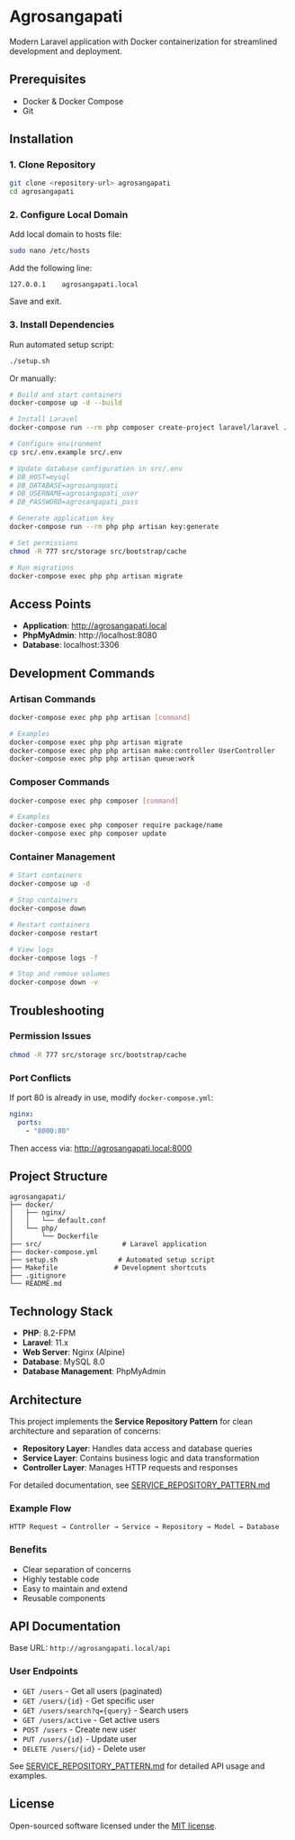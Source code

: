 # Agrosangapati

Modern Laravel application with Docker containerization for streamlined development and deployment.

## Prerequisites

- Docker & Docker Compose
- Git

## Installation

### 1. Clone Repository

```bash
git clone <repository-url> agrosangapati
cd agrosangapati
```

### 2. Configure Local Domain

Add local domain to hosts file:

```bash
sudo nano /etc/hosts
```

Add the following line:

```
127.0.0.1    agrosangapati.local
```

Save and exit.

### 3. Install Dependencies

Run automated setup script:

```bash
./setup.sh
```

Or manually:

```bash
# Build and start containers
docker-compose up -d --build

# Install Laravel
docker-compose run --rm php composer create-project laravel/laravel .

# Configure environment
cp src/.env.example src/.env

# Update database configuration in src/.env
# DB_HOST=mysql
# DB_DATABASE=agrosangapati
# DB_USERNAME=agrosangapati_user
# DB_PASSWORD=agrosangapati_pass

# Generate application key
docker-compose run --rm php php artisan key:generate

# Set permissions
chmod -R 777 src/storage src/bootstrap/cache

# Run migrations
docker-compose exec php php artisan migrate
```

## Access Points

- **Application**: http://agrosangapati.local
- **PhpMyAdmin**: http://localhost:8080
- **Database**: localhost:3306

## Development Commands

### Artisan Commands

```bash
docker-compose exec php php artisan [command]

# Examples
docker-compose exec php php artisan migrate
docker-compose exec php php artisan make:controller UserController
docker-compose exec php php artisan queue:work
```

### Composer Commands

```bash
docker-compose exec php composer [command]

# Examples
docker-compose exec php composer require package/name
docker-compose exec php composer update
```

### Container Management

```bash
# Start containers
docker-compose up -d

# Stop containers
docker-compose down

# Restart containers
docker-compose restart

# View logs
docker-compose logs -f

# Stop and remove volumes
docker-compose down -v
```

## Troubleshooting

### Permission Issues

```bash
chmod -R 777 src/storage src/bootstrap/cache
```

### Port Conflicts

If port 80 is already in use, modify `docker-compose.yml`:

```yaml
nginx:
  ports:
    - "8000:80"
```

Then access via: http://agrosangapati.local:8000

## Project Structure

```
agrosangapati/
├── docker/
│   ├── nginx/
│   │   └── default.conf
│   └── php/
│       └── Dockerfile
├── src/                    # Laravel application
├── docker-compose.yml
├── setup.sh               # Automated setup script
├── Makefile              # Development shortcuts
├── .gitignore
└── README.md
```

## Technology Stack

- **PHP**: 8.2-FPM
- **Laravel**: 11.x
- **Web Server**: Nginx (Alpine)
- **Database**: MySQL 8.0
- **Database Management**: PhpMyAdmin

## Architecture

This project implements the **Service Repository Pattern** for clean architecture and separation of concerns:

- **Repository Layer**: Handles data access and database queries
- **Service Layer**: Contains business logic and data transformation
- **Controller Layer**: Manages HTTP requests and responses

For detailed documentation, see [SERVICE_REPOSITORY_PATTERN.md](SERVICE_REPOSITORY_PATTERN.md)

### Example Flow
```
HTTP Request → Controller → Service → Repository → Model → Database
```

### Benefits
- Clear separation of concerns
- Highly testable code
- Easy to maintain and extend
- Reusable components

## API Documentation

Base URL: `http://agrosangapati.local/api`

### User Endpoints
- `GET /users` - Get all users (paginated)
- `GET /users/{id}` - Get specific user
- `GET /users/search?q={query}` - Search users
- `GET /users/active` - Get active users
- `POST /users` - Create new user
- `PUT /users/{id}` - Update user
- `DELETE /users/{id}` - Delete user

See [SERVICE_REPOSITORY_PATTERN.md](SERVICE_REPOSITORY_PATTERN.md) for detailed API usage and examples.

## License

Open-sourced software licensed under the [MIT license](https://opensource.org/licenses/MIT).
